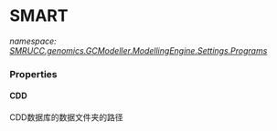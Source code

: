 ﻿# SMART
_namespace: [SMRUCC.genomics.GCModeller.ModellingEngine.Settings.Programs](./index.md)_






### Properties

#### CDD
CDD数据库的数据文件夹的路径
